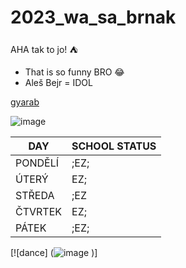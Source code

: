 # 2023_wa_sa_brnak
AHA tak to jo! :tent:
- That is so funny BRO :joy:
- Aleš Bejr = IDOL

[gyarab](https://www.gyarab.cz/)

![image](https://imagebox.cz.osobnosti.cz/foto/ales-bejr/ales-bejr.jpg)

| DAY    | SCHOOL STATUS |
| -------- | ------- |
| PONDĚLÍ  | ;EZ; |
| ÚTERÝ | EZ; |
| STŘEDA | ;EZ |   
|ČTVRTEK | EZ; | 
|PÁTEK| ;EZ; |

[![dance] (![image](https://github.com/gyarab/2023_wa_sa_brnak/assets/100611982/35942cb2-04d1-4622-8e2a-e9df999d0873)
)] 
